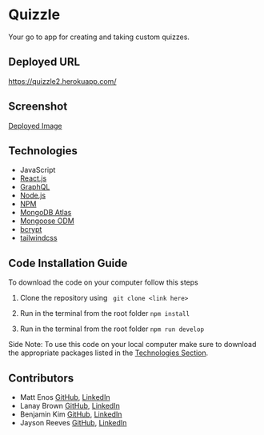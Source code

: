 # Quizzle
Your go to app for creating and taking custom quizzes.

## Deployed URL
https://quizzle2.herokuapp.com/

## Screenshot
[Deployed Image](./homepage.png)

## Technologies
* JavaScript
* [React.js](https://reactjs.org/)
* [GraphQL](https://graphql.org/)
* [Node.js](https://nodejs.org/en/)
* [NPM](https://www.npmjs.com/)
* [MongoDB Atlas](https://www.mongodb.com/atlas/database)
* [Mongoose ODM](https://sequelize.org/)
* [bcrypt](https://www.npmjs.com/package/bcrypt)
* [tailwindcss](https://tailwindcss.com/)

## Code Installation Guide
To download the code on your computer follow this steps

1) Clone the repository using ``` git clone <link here>```

2) Run in the terminal from the root folder ```npm install```

3) Run in the terminal from the root folder ```npm run develop```

Side Note: To use this code on your local computer make sure to download the appropriate packages listed in the [Technologies Section](#Technologies).

## Contributors
* Matt Enos [GitHub](https://github.com/mattenos), [LinkedIn](https://www.linkedin.com/in/matt-enos-2177b815/)
* Lanay Brown [GitHub](https://github.com/lanayb), [LinkedIn](https://www.linkedin.com/in/lanay-brown-601b59228/)
* Benjamin Kim [GitHub](https://github.com/bennyykim), [LinkedIn](https://www.linkedin.com/in/bennyykim/)
* Jayson Reeves [GitHub](https://github.com/JR7x11), [LinkedIn](https://www.linkedin.com/in/jay-reeves-4b0732233)
